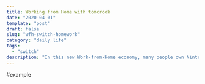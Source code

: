 ```yaml
---
title: Working from Home with tomcrook
date: "2020-04-01"
template: "post"
draft: false
slug: "wfh-switch-homework"
category: "daily life"
tags:
  - "switch"
description: "In this new Work-from-Home economy, many people own Nintendo switches. How does this affect their productivity?"
---
```


#example
